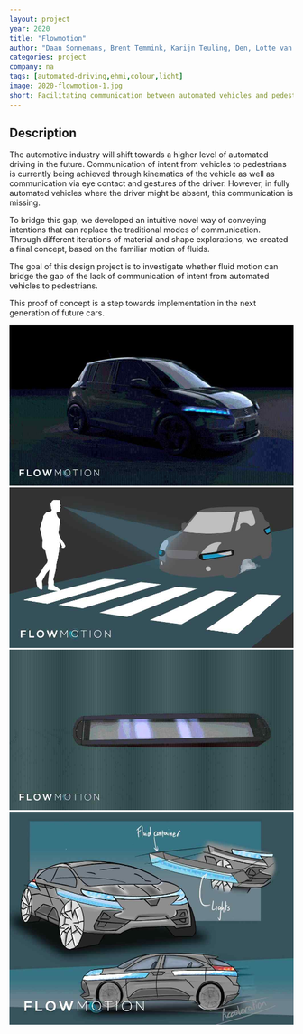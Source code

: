 ```yaml
---
layout: project
year: 2020
title: "Flowmotion"
author: "Daan Sonnemans, Brent Temmink, Karijn Teuling, Den, Lotte van Berkel"
categories: project
company: na
tags: [automated-driving,ehmi,colour,light]
image: 2020-flowmotion-1.jpg
short: Facilitating communication between automated vehicles and pedestrians. 
---
```


## Description
The automotive industry will shift towards a higher level of automated driving in the future. Communication of intent from vehicles to pedestrians is currently being achieved through kinematics of the vehicle as well as communication via eye contact and gestures of the driver. However, in fully automated vehicles where the driver might be absent, this communication is missing.

To bridge this gap, we developed an intuitive novel way of conveying intentions that can replace the traditional modes of communication. Through different iterations of material and shape explorations, we created a final concept, based on the familiar motion of fluids.

The goal of this design project is to investigate whether fluid motion can bridge the gap of the lack of communication of intent from automated vehicles to pedestrians.

This proof of concept is a step towards implementation in the next generation of future cars.

<div class="project-image">
  <img src="/assets/img/2020-flowmotion-2.jpg">
</div>
<div class="project-image">
  <img src="/assets/img/2020-flowmotion-3.jpg">
</div>
<div class="project-image">
  <img src="/assets/img/2020-flowmotion-4.jpg">
</div>
<div class="project-image">
  <img src="/assets/img/2020-flowmotion-5.jpg">
</div>